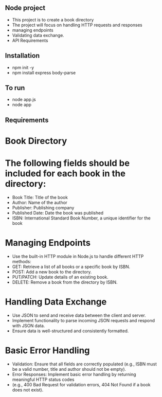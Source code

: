 ## Node project
- This project is to create a book directory
- The project will focus on handling HTTP requests and responses
- managing endpoints
- Validating data exchange.
- API Requirements
## Installation
- npm init -y
- npm install express body-parse

## To run
- node app.js
- node app

## Requirements
# Book Directory
 
# The following fields should be included for each book in the directory:
- Book Title: Title of the book
- Author: Name of the author
- Publisher: Publishing company
- Published Date: Date the book was published
- ISBN: International Standard Book Number, a unique identifier for the book
# Managing Endpoints
- Use the built-in HTTP module in Node.js to handle different HTTP methods:
- GET: Retrieve a list of all books or a specific book by ISBN.
- POST: Add a new book to the directory.
- PUT/PATCH: Update details of an existing book.
- DELETE: Remove a book from the directory by ISBN.
# Handling Data Exchange
- Use JSON to send and receive data between the client and server.
- Implement functionality to parse incoming JSON requests and respond with JSON data.
- Ensure data is well-structured and consistently formatted.
# Basic Error Handling
- Validation: Ensure that all fields are correctly populated (e.g., ISBN must be a valid number, title and author should not be empty).
- Error Responses: Implement basic error handling by returning meaningful HTTP status codes
- (e.g., 400 Bad Request for validation errors, 404 Not Found if a book does not exist).
